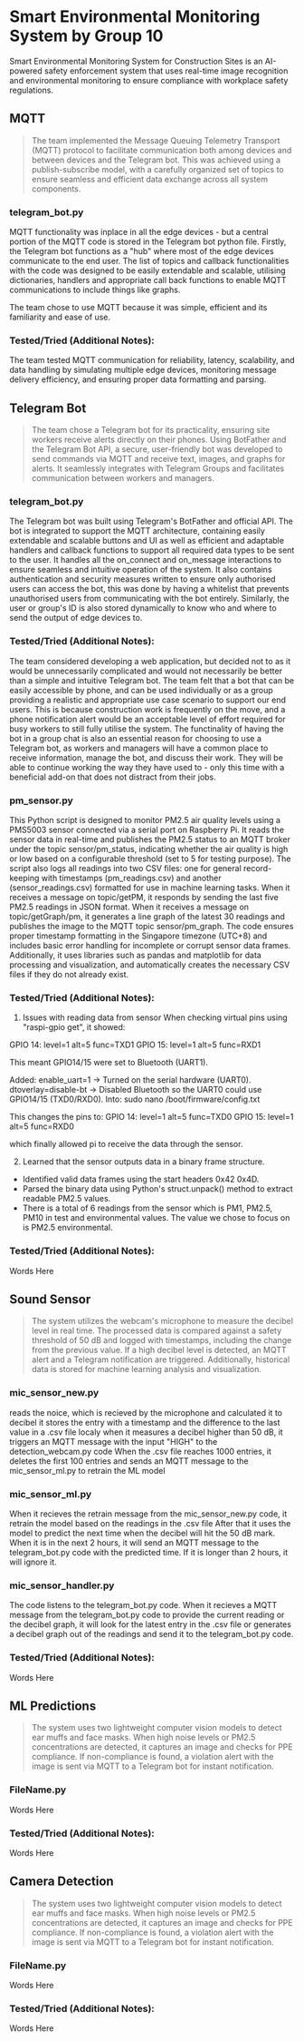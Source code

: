# Smart Environmental Monitoring System by Group 10
Smart Environmental Monitoring System for Construction Sites is an AI-powered safety enforcement system that uses real-time image recognition and environmental monitoring to ensure compliance with workplace safety regulations. 

## MQTT
> The team implemented the Message Queuing Telemetry Transport (MQTT) protocol to facilitate communication both among devices and between devices and the Telegram bot. This was achieved using a publish-subscribe model, with a carefully organized set of topics to ensure seamless and efficient data exchange across all system components.

### telegram_bot.py

MQTT functionality was inplace in all the edge devices - but a central portion of the MQTT code is stored in the Telegram bot python file. Firstly, the Telegram bot functions as a "hub" where most of the edge devices communicate to the end user. The list of topics and callback functionalities with the code was designed to be easily extendable and scalable, utilising dictionaries, handlers and appropriate call back functions to enable MQTT communications to include things like graphs.

The team chose to use MQTT because it was simple, efficient and its familiarity and ease of use.

### Tested/Tried (Additional Notes):

The team tested MQTT communication for reliability, latency, scalability, and data handling by simulating multiple edge devices, monitoring message delivery efficiency, and ensuring proper data formatting and parsing.

## Telegram Bot
> The team chose a Telegram bot for its practicality, ensuring site workers receive alerts directly on their phones. Using BotFather and the Telegram Bot API, a secure, user-friendly bot was developed to send commands via MQTT and receive text, images, and graphs for alerts. It seamlessly integrates with Telegram Groups and facilitates communication between workers and managers.

### telegram_bot.py

The Telegram bot was built using Telegram's BotFather and official API. The bot is integrated to support the MQTT architecture, containing easily extendable and scalable buttons and UI as well as efficient and adaptable handlers and callback functions to support all required data types to be sent to the user. It handles all the on_connect and on_message interactions to ensure seamless and intuitive operation of the system. It also contains authentication and security measures written to ensure only authorised users can access the bot, this was done by having a whitelist that prevents unauthorised users from communicating with the bot entirely. Similarly, the user or group's ID is also stored dynamically to know who and where to send the output of edge devices to.

### Tested/Tried (Additional Notes):

The team considered developing a web application, but decided not to as it would be unnecessarily complicated and would not necessarily be better than a simple and intuitive Telegram bot. The team felt that a bot that can be easily accessible by phone, and can be used individually or as a group providing a realistic and appropriate use case scenario to support our end users. This is because construction work is frequently on the move, and a phone notification alert would be an acceptable level of effort required for busy workers to still fully utilise the system. The functinality of having the bot in a group chat is also an essential reason for choosing to use a Telegram bot, as workers and managers will have a common place to receive information, manage the bot, and discuss their work. They will be able to continue working the way they have used to - only this time with a beneficial add-on that does not distract from their jobs.

### pm_sensor.py

This Python script is designed to monitor PM2.5 air quality levels using a PMS5003 sensor connected via a serial port on Raspberry Pi. It reads the sensor data in real-time and publishes the PM2.5 status to an MQTT broker under the topic sensor/pm_status, indicating whether the air quality is high or low based on a configurable threshold (set to 5 for testing purpose). The script also logs all readings into two CSV files: one for general record-keeping with timestamps (pm_readings.csv) and another (sensor_readings.csv) formatted for use in machine learning tasks. When it receives a message on topic/getPM, it responds by sending the last five PM2.5 readings in JSON format. When it receives a message on topic/getGraph/pm, it generates a line graph of the latest 30 readings and publishes the image to the MQTT topic sensor/pm_graph. The code ensures proper timestamp formatting in the Singapore timezone (UTC+8) and includes basic error handling for incomplete or corrupt sensor data frames. Additionally, it uses libraries such as pandas and matplotlib for data processing and visualization, and automatically creates the necessary CSV files if they do not already exist.

### Tested/Tried (Additional Notes):

1. Issues with reading data from sensor 
When checking virtual pins using "raspi-gpio get", it showed:

GPIO 14: level=1 alt=5 func=TXD1
GPIO 15: level=1 alt=5 func=RXD1

This meant GPIO14/15 were set to Bluetooth (UART1).

Added: 
enable_uart=1 → Turned on the serial hardware (UART0).
dtoverlay=disable-bt → Disabled Bluetooth so the UART0 could use GPIO14/15 (TXD0/RXD0).
Into:
sudo nano /boot/firmware/config.txt

This changes the pins to:
GPIO 14: level=1 alt=5 func=TXD0
GPIO 15: level=1 alt=5 func=RXD0

which finally allowed pi to receive the data through the sensor.

2. Learned that the sensor outputs data in a binary frame structure.
- Identified valid data frames using the start headers 0x42 0x4D.
- Parsed the binary data using Python's struct.unpack() method to extract readable PM2.5 values.
- There is a total of 6 readings from the sensor which is PM1, PM2.5, PM10 in test and environmental values. The value we chose to focus on is PM2.5 environmental. 

### Tested/Tried (Additional Notes):

Words Here

## Sound Sensor
> The system utilizes the webcam's microphone to measure the decibel level in real time. The processed data is compared against a safety threshold of 50 dB and logged with timestamps, including the change from the previous value. If a high decibel level is detected, an MQTT alert and a Telegram notification are triggered. Additionally, historical data is stored for machine learning analysis and visualization.

### mic_sensor_new.py

reads the noice, which is recieved by the microphone and calculated it to decibel
it stores the entry with a timestamp and the difference to the last value in a .csv file localy
when it measures a decibel higher than 50 dB, it triggers an MQTT message with the input "HIGH" to the detection_webcam.py code
When the .csv file reaches 1000 entries, it deletes the first 100 entries and sends an MQTT message to the mic_sensor_ml.py to retrain the ML model

### mic_sensor_ml.py

When it recieves the retrain message from the mic_sensor_new.py code, it retrain the model based on the readings in the .csv file
After that it uses the model to predict the next time when the decibel will hit the 50 dB mark. When it is in the next 2 hours, it will send an MQTT message to the telegram_bot.py code with the predicted time. If it is longer than 2 hours, it will ignore it.

### mic_sensor_handler.py

The code listens to the telegram_bot.py code. When it recieves a MQTT message from the telegram_bot.py code to provide the current reading or the decibel graph, it will look for the latest entry in the .csv file or generates a decibel graph out of the readings and send it to the telegram_bot.py code.

### Tested/Tried (Additional Notes):

Words Here

## ML Predictions
> The system uses two lightweight computer vision models to detect ear muffs and face masks. When high noise levels or PM2.5 concentrations are detected, it captures an image and checks for PPE compliance. If non-compliance is found, a violation alert with the image is sent via MQTT to a Telegram bot for instant notification.

### FileName.py

Words Here

### Tested/Tried (Additional Notes):

Words Here

## Camera Detection
> The system uses two lightweight computer vision models to detect ear muffs and face masks. When high noise levels or PM2.5 concentrations are detected, it captures an image and checks for PPE compliance. If non-compliance is found, a violation alert with the image is sent via MQTT to a Telegram bot for instant notification.

### FileName.py

Words Here

### Tested/Tried (Additional Notes):

Words Here



